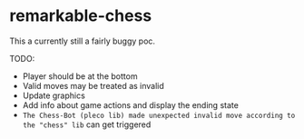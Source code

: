 # remarkable-chess

This a currently still a fairly buggy poc.

TODO:

- Player should be at the bottom
- Valid moves may be treated as invalid
- Update graphics
- Add info about game actions and display the ending state
- `The Chess-Bot (pleco lib) made unexpected invalid move according to the "chess" lib` can get triggered
